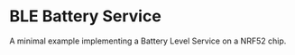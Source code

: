BLE Battery Service
===================

A minimal example implementing a Battery Level Service on a NRF52 chip.
